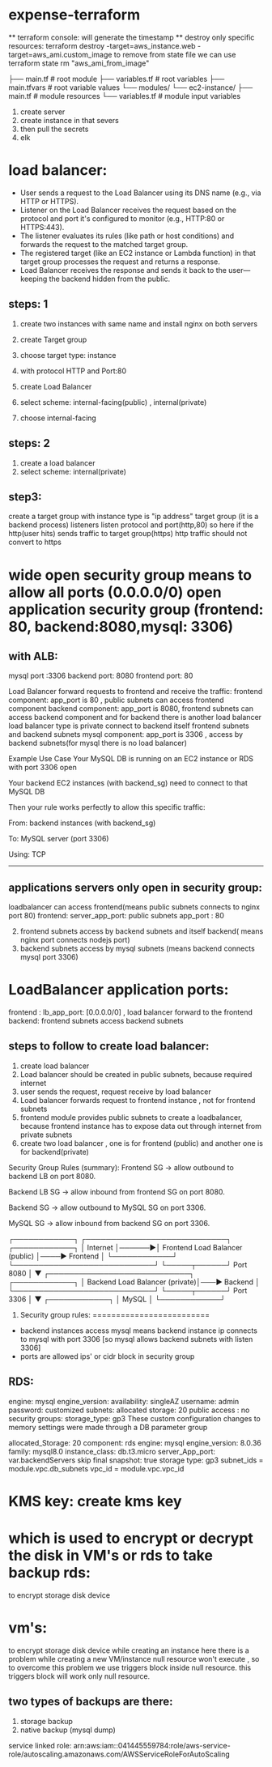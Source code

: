 # expense-terraform
** terraform console: will generate the timestamp
** destroy only specific resources: terraform destroy -target=aws_instance.web -target=aws_ami.custom_image
to remove from state file we can use terraform state rm "aws_ami_from_image"

├── main.tf               # root module
├── variables.tf          # root variables
├── main.tfvars           # root variable values
└── modules/
└── ec2-instance/
├── main.tf           # module resources
└── variables.tf      # module input variables


1. create server
2. create instance in that severs
3. then pull the secrets
4. elk


load balancer:
==============
- User sends a request to the Load Balancer using its DNS name (e.g., via HTTP or HTTPS).
- Listener on the Load Balancer receives the request based on the protocol and port it's configured to monitor (e.g., HTTP:80 or HTTPS:443).
- The listener evaluates its rules (like path or host conditions) and forwards the request to the matched target group.
- The registered target (like an EC2 instance or Lambda function) in that target group processes the request and returns a response.
- Load Balancer receives the response and sends it back to the user—keeping the backend hidden from the public.


steps: 1
--------
1. create two instances with same name and install nginx on both servers
2. create Target group
3. choose target type: instance
4. with protocol HTTP and Port:80 


1. create Load Balancer
2. select scheme: internal-facing(public) , internal(private)
3. choose internal-facing

steps: 2
--------
1. create a load balancer
2. select scheme: internal(private)

step3:
------
create a target group with instance type is "ip address"
target group (it is a backend process) 
listeners listen protocol and port(http,80)
so here if the http(user hits) sends traffic to target group(https)
http traffic should not convert to https


wide open security group means to allow all ports (0.0.0.0/0)
open application security group (frontend: 80, backend:8080,mysql: 3306) 
=========================================================================
with ALB:
----------
mysql port :3306 
backend port: 8080
frontend port: 80

Load Balancer forward requests to frontend and receive the traffic:
frontend component: app_port is 80 , public subnets can access frontend component
backend component: app_port is 8080, frontend subnets can access backend component and for backend there is another load balancer
load balancer type is private connect to backend itself 
frontend subnets and backend subnets
mysql component: app_port is 3306 , access by backend subnets(for mysql there is no load balancer)

Example Use Case
Your MySQL DB is running on an EC2 instance or RDS with port 3306 open

Your backend EC2 instances (with backend_sg) need to connect to that MySQL DB

Then your rule works perfectly to allow this specific traffic:

From: backend instances (with backend_sg)

To: MySQL server (port 3306)

Using: TCP

--------------------------------------------------------------
applications servers only open in security group:
----------------------------------------------------
loadbalancer can access frontend(means public subnets connects to nginx port 80)
frontend: server_app_port: public subnets
app_port : 80

2. frontend subnets access by backend subnets and itself backend( means nginx port connects nodejs port)
3. backend subnets access by mysql subnets (means backend connects mysql port 3306)

LoadBalancer application ports:
================================
frontend : lb_app_port: [0.0.0.0/0] , load balancer forward to the frontend
backend: frontend subnets access backend subnets


steps to follow to create load balancer:
-----------------------------------------
1. create load balancer
2. Load balancer should be created in public subnets, because required internet
3. user sends the request, request receive by load balancer
4. Load balancer forwards request to frontend instance , not for frontend subnets
5. frontend module provides public subnets to create a loadbalancer, because frontend instance has to expose data out through internet from private subnets
6. create two load balancer , one is for frontend (public) and another one is for backend(private)


Security Group Rules (summary):
Frontend SG → allow outbound to backend LB on port 8080.

Backend LB SG → allow inbound from frontend SG on port 8080.

Backend SG → allow outbound to MySQL SG on port 3306.

MySQL SG → allow inbound from backend SG on port 3306.

┌────────────┐       ┌────────────────────────────┐       ┌────────────┐
│  Internet  │──────▶│ Frontend Load Balancer (public) │────▶ Frontend │
└────────────┘       └────────────────────────────┘       └─────┬──────┘
Port 8080 │
▼
┌────────────────────────────┐       ┌────────────┐
│ Backend Load Balancer (private)│───▶ Backend   │
└────────────────────────────┘       └─────┬──────┘
Port 3306 │
▼
┌────────────┐
│   MySQL    │
└────────────┘

1. Security group rules:
=========================
* backend instances access mysql means backend instance ip  connects to mysql with port 3306 [so mysql allows backend subnets with listen 3306]
* ports are allowed ips' or cidr block in security group

RDS:
----
engine: mysql
engine_version:
availability: singleAZ
username: admin
password: customized
subnets: 
allocated storage: 20
public access : no
security groups:
storage_type: gp3
These custom configuration changes to memory settings were made through a DB parameter group


allocated_Storage: 20
component: rds
engine: mysql
engine_version: 8.0.36
family: mysql8.0
instance_class: db.t3.micro
server_App_port: var.backendServers
skip final snapshot: true
storage type: gp3
subnet_ids = module.vpc.db_subnets
vpc_id = module.vpc.vpc_id

KMS key:  create kms key
========
which is used to encrypt or decrypt the disk in VM's or rds to take backup
rds:
===
to encrypt storage disk device

vm's:
=====
to encrypt storage disk device while creating an instance
here there is a problem while creating a new VM/instance null resource won't execute , so to overcome this problem we use triggers block inside null resource.
this triggers block will work only null resource.

two types of backups are there:
-------------------------------
1. storage backup
2. native backup (mysql dump)


service linked role:  arn:aws:iam::041445559784:role/aws-service-role/autoscaling.amazonaws.com/AWSServiceRoleForAutoScaling
